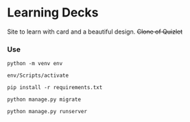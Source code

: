 # Learning Decks

Site to learn with card and a beautiful design. <del>Clone of Quizlet</del>

### Use

`python -m venv env`

`env/Scripts/activate`

`pip install -r requirements.txt`

`python manage.py migrate`

`python manage.py runserver`
